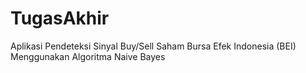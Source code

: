 # TugasAkhir
Aplikasi Pendeteksi Sinyal Buy/Sell Saham Bursa Efek Indonesia (BEI) Menggunakan Algoritma Naive Bayes
